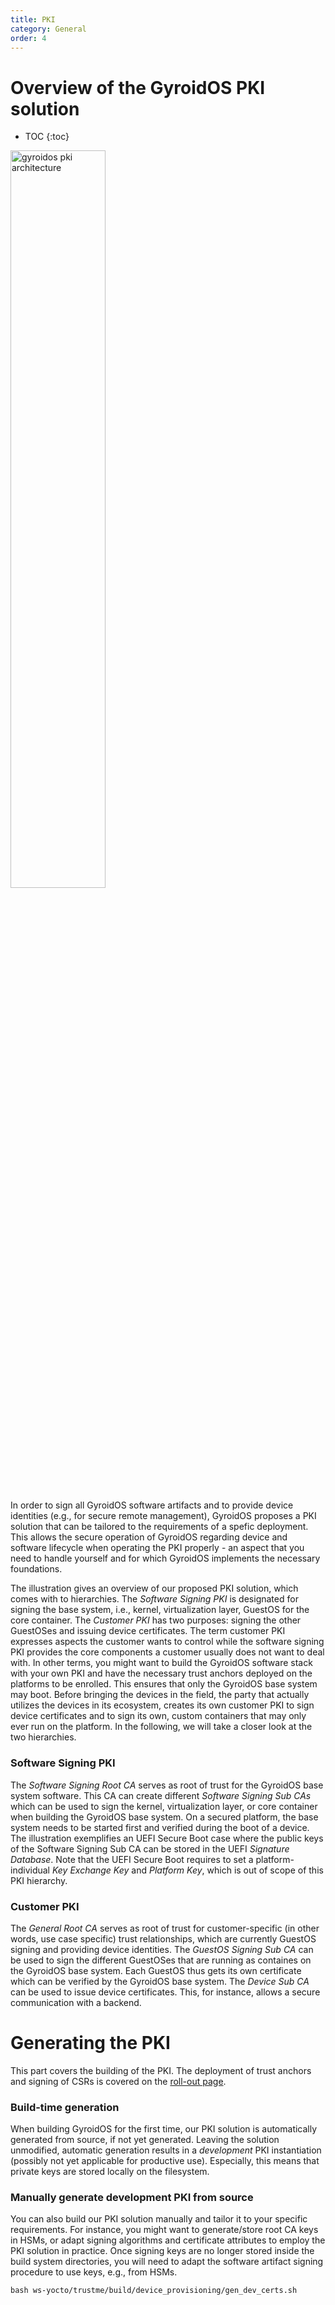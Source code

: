 ```yaml
---
title: PKI
category: General
order: 4
---
```



# Overview of the GyroidOS PKI solution
- TOC
{:toc}
<img alt="gyroidos pki architecture" src="../img/pki_trustm3.png" width="55%">

In order to sign all GyroidOS software artifacts and to provide device identities (e.g., for secure remote
management), GyroidOS proposes a PKI solution that can be tailored to the requirements of a spefic
deployment. This allows the secure operation of GyroidOS regarding device and software lifecycle when
operating the PKI properly - an aspect that you need to handle yourself and for which GyroidOS implements the
necessary foundations.

The illustration gives an overview of our proposed PKI solution, which comes with to hierarchies.
The _Software Signing PKI_ is designated for signing the base system, i.e., kernel, virtualization layer,
GuestOS for the core container.
The _Customer PKI_ has two purposes: signing the other GuestOSes and issuing device certificates.
The term customer PKI expresses aspects the customer wants to control while the software
signing PKI provides the core components a customer usually does not want to deal with.
In other terms, you might want to build the GyroidOS software stack with your own PKI and have the necessary
trust anchors deployed on the platforms to be enrolled. This ensures that only the GyroidOS base system may
boot. Before bringing the devices in the field, the party that actually utilizes the devices in its ecosystem,
creates its own customer PKI to sign device certificates and to sign its own, custom containers that may
only ever run on the platform.
In the following, we will take a closer look at the two hierarchies.

### Software Signing PKI

The _Software Signing Root CA_ serves as root of trust for the GyroidOS base system software.
This CA can create different _Software Signing Sub CAs_ which can be used to sign the kernel, virtualization
layer, or core container when building the GyroidOS base system.
On a secured platform, the base system needs to be started first and verified during the boot of a device.
The illustration exemplifies an UEFI Secure Boot case where the public keys of the Software Signing Sub CA can
be stored in the UEFI _Signature Database_. Note that the UEFI Secure Boot requires to set a platform-individual
_Key Exchange Key_ and _Platform Key_, which is out of scope of this PKI hierarchy.

### Customer PKI

The _General Root CA_ serves as root of trust for customer-specific (in other words, use case specific) trust
relationships, which are currently GuestOS signing and providing device identities.
The _GuestOS Signing Sub CA_ can be used to sign the different GuestOSes that are running as containes on the
GyroidOS base system. Each GuestOS thus gets its own certificate which can be verified by the GyroidOS base
system.
The _Device Sub CA_ can be used to issue device certificates. This, for instance, allows a secure
communication with a backend.

# Generating the PKI

This part covers the building of the PKI. The deployment of trust anchors and signing of CSRs is covered on
the [roll-out page](/provisioning).

### Build-time generation 

When building GyroidOS for the first time, our PKI solution is automatically generated
from source, if not yet generated. Leaving the solution unmodified, automatic generation
results in a _development_ PKI instantiation (possibly not yet applicable for productive use).
Especially, this means that private keys are stored locally on the filesystem.

### Manually generate development PKI from source

You can also build our PKI solution manually and tailor it to your specific requirements.
For instance, you might want to generate/store root CA keys in HSMs, or adapt signing algorithms and
certificate attributes to employ the PKI solution in practice. Once signing keys are no longer stored inside
the build system directories, you will need to adapt the software artifact signing procedure to use keys,
e.g., from HSMs.

```
bash ws-yocto/trustme/build/device_provisioning/gen_dev_certs.sh
```
